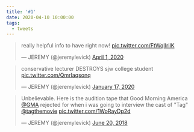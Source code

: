 ```yaml
---
title: '#1'
date: 2020-04-10 10:00:00
tags:
  - tweets
---
```

<blockquote class="twitter-tweet"><p lang="en" dir="ltr">really helpful info to have right now! <a href="https://t.co/FtWqIIrilK">pic.twitter.com/FtWqIIrilK</a></p>&mdash; JEREMY (@jeremylevick) <a href="https://twitter.com/jeremylevick/status/1245174763808608256?ref_src=twsrc%5Etfw">April 1, 2020</a></blockquote> <script async src="https://platform.twitter.com/widgets.js" charset="utf-8"></script>
<blockquote class="twitter-tweet"><p lang="en" dir="ltr">conservative lecturer DESTROYS sjw college student <a href="https://t.co/QmrIaqsonq">pic.twitter.com/QmrIaqsonq</a></p>&mdash; JEREMY (@jeremylevick) <a href="https://twitter.com/jeremylevick/status/1218281229667184641?ref_src=twsrc%5Etfw">January 17, 2020</a></blockquote> <script async src="https://platform.twitter.com/widgets.js" charset="utf-8"></script>
<blockquote class="twitter-tweet"><p lang="en" dir="ltr">Unbelievable. Here is the audition tape that Good Morning America <a href="https://twitter.com/GMA?ref_src=twsrc%5Etfw">@GMA</a> rejected for when i was going to interview the cast of &quot;Tag&quot; <a href="https://twitter.com/tagthemovie?ref_src=twsrc%5Etfw">@tagthemovie</a> <a href="https://t.co/1WoRayDp2d">pic.twitter.com/1WoRayDp2d</a></p>&mdash; JEREMY (@jeremylevick) <a href="https://twitter.com/jeremylevick/status/1009487948344102914?ref_src=twsrc%5Etfw">June 20, 2018</a></blockquote> <script async src="https://platform.twitter.com/widgets.js" charset="utf-8"></script>
